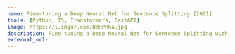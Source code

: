 ```yaml
---
name: Fine-tuning a Deep Neural Net for Sentence Splitting [2021]
tools: [Python, T5, Transformers, FastAPI]
image: https://i.imgur.com/BdHPHha.jpg
description: Fine-tuning a Deep Neural Net for Sentence Splitting with WikiSplit
external_url: 
---
```

